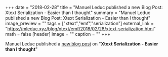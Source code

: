 +++
date = "2018-02-28"
title = "Manuel Leduc published a new Blog Post: Xtext Serialization - Easier than I thought"
summary = "Manuel Leduc published a new Blog Post: Xtext Serialization - Easier than I thought"
image_preview = ""
tags = ["xtext","emf","serialization"]
external_link = "https://mleduc.xyz/blog/xtext/emf/2018/02/28/xtext-serialization.html"
math = false
[header]
image = ""
caption = ""
+++


Manuel Leduc published a [new blog post](https://mleduc.xyz/blog/xtext/emf/2018/02/28/xtext-serialization.html) on "**Xtext Serialization - Easier than I thought**"
